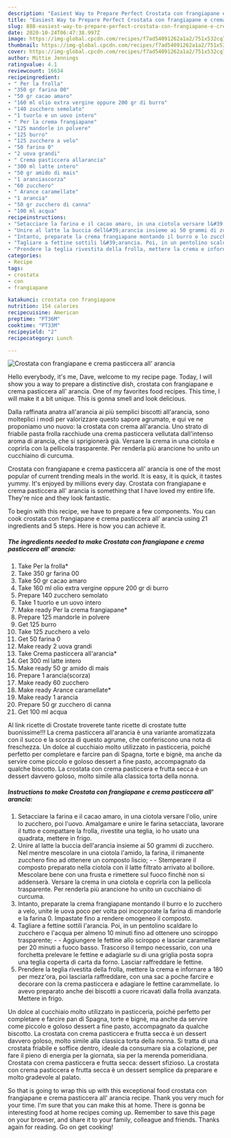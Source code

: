 ```yaml
---
description: "Easiest Way to Prepare Perfect Crostata con frangiapane e crema pasticcera all&amp;#39; arancia"
title: "Easiest Way to Prepare Perfect Crostata con frangiapane e crema pasticcera all&amp;#39; arancia"
slug: 888-easiest-way-to-prepare-perfect-crostata-con-frangiapane-e-crema-pasticcera-all-and-39-arancia
date: 2020-10-24T06:47:38.997Z
image: https://img-global.cpcdn.com/recipes/f7ad54091262a1a2/751x532cq70/crostata-con-frangiapane-e-crema-pasticcera-all-arancia-recipe-main-photo.jpg
thumbnail: https://img-global.cpcdn.com/recipes/f7ad54091262a1a2/751x532cq70/crostata-con-frangiapane-e-crema-pasticcera-all-arancia-recipe-main-photo.jpg
cover: https://img-global.cpcdn.com/recipes/f7ad54091262a1a2/751x532cq70/crostata-con-frangiapane-e-crema-pasticcera-all-arancia-recipe-main-photo.jpg
author: Mittie Jennings
ratingvalue: 4.1
reviewcount: 16634
recipeingredient:
- " Per la frolla"
- "350 gr farina 00"
- "50 gr cacao amaro"
- "160 ml olio extra vergine oppure 200 gr di burro"
- "140 zucchero semolato"
- "1 tuorlo e un uovo intero"
- " Per la crema frangiapane"
- "125 mandorle in polvere"
- "125 burro"
- "125 zucchero a velo"
- "50 farina 0"
- "2 uova grandi"
- " Crema pasticcera allarancia"
- "300 ml latte intero"
- "50 gr amido di mais"
- "1 aranciascorza"
- "60 zucchero"
- " Arance caramellate"
- "1 arancia"
- "50 gr zucchero di canna"
- "100 ml acqua"
recipeinstructions:
- "Setacciare la farina e il cacao amaro, in una ciotola versare l&#39;olio, unire lo zucchero, poi l&#39;uovo. Amalgamare e unire le farina setacciata, lavorare il tutto e compattare la frolla, rivestite una teglia, io ho usato una quadrata, mettere in frigo."
- "Unire al latte la buccia dell&#39;arancia insieme ai 50 grammi di zucchero. Nel mentre mescolare in una ciotola l&#39;amido, la farina, il rimanente zucchero fino ad ottenere un composto liscio;  Stemperare il composto preparato nella ciotola con il latte filtrato arrivato al bollore. Mescolare bene con una frusta e rimettere sul fuoco finchè non si addenserà. Versare la crema in una ciotola e coprirla con la pellicola trasparente. Per renderla più arancione ho unito un cucchiaino di curcuma."
- "Intanto, preparate la crema frangiapane montando il burro e lo zucchero a velo, unite le uova poco per volta poi incorporate la farina di mandorle e la farina 0. Impastate fino a rendere omogeneo il composto."
- "Tagliare a fettine sottili l&#39;arancia. Poi, in un pentolino scaldare lo zucchero e l&#39;acqua per almeno 10 minuti fino ad ottenere uno sciroppo trasparente;  Aggiungere le fettine allo sciroppo e lasciar caramellare per 20 minuti a fuoco basso. Trascorso il tempo necessario, con una forchetta prelevare le fettine e adagiarle su di una griglia posta sopra una teglia coperta di carta da forno. Lasciar raffreddare le fettine."
- "Prendere la teglia rivestita della frolla, mettere la crema e infornare a 180 per mezz&#39;ora, poi lasciarla raffreddare, con una sac a poche farcire e decorare con la crema pasticcera e adagiare le fettine carammellate. Io avevo preparato anche dei biscotti a cuore ricavati dalla frolla avanzata. Mettere in frigo."
categories:
- Recipe
tags:
- crostata
- con
- frangiapane

katakunci: crostata con frangiapane 
nutrition: 154 calories
recipecuisine: American
preptime: "PT36M"
cooktime: "PT33M"
recipeyield: "2"
recipecategory: Lunch

---
```



![Crostata con frangiapane e crema pasticcera all&#39; arancia](https://img-global.cpcdn.com/recipes/f7ad54091262a1a2/751x532cq70/crostata-con-frangiapane-e-crema-pasticcera-all-arancia-recipe-main-photo.jpg)

Hello everybody, it's me, Dave, welcome to my recipe page. Today, I will show you a way to prepare a distinctive dish, crostata con frangiapane e crema pasticcera all&#39; arancia. One of my favorites food recipes. This time, I will make it a bit unique. This is gonna smell and look delicious.

Dalla raffinata anatra all&#39;arancia ai più semplici biscotti all&#39;arancia, sono molteplici i modi per valorizzare questo sapore agrumato, e qui ve ne proponiamo uno nuovo: la crostata con crema all&#39;arancia. Uno strato di friabile pasta frolla racchiude una crema pasticcera vellutata dall&#39;intenso aroma di arancia, che si sprigionerà già. Versare la crema in una ciotola e coprirla con la pellicola trasparente. Per renderla più arancione ho unito un cucchiaino di curcuma.

Crostata con frangiapane e crema pasticcera all&#39; arancia is one of the most popular of current trending meals in the world. It is easy, it is quick, it tastes yummy. It's enjoyed by millions every day. Crostata con frangiapane e crema pasticcera all&#39; arancia is something that I have loved my entire life. They're nice and they look fantastic.


To begin with this recipe, we have to prepare a few components. You can cook crostata con frangiapane e crema pasticcera all&#39; arancia using 21 ingredients and 5 steps. Here is how you can achieve it.

<!--inarticleads1-->

##### The ingredients needed to make Crostata con frangiapane e crema pasticcera all&#39; arancia:

1. Take  Per la frolla*
1. Take 350 gr farina 00
1. Take 50 gr cacao amaro
1. Take 160 ml olio extra vergine oppure 200 gr di burro
1. Prepare 140 zucchero semolato
1. Take 1 tuorlo e un uovo intero
1. Make ready  Per la crema frangiapane*
1. Prepare 125 mandorle in polvere
1. Get 125 burro
1. Take 125 zucchero a velo
1. Get 50 farina 0
1. Make ready 2 uova grandi
1. Take  Crema pasticcera all&#39;arancia*
1. Get 300 ml latte intero
1. Make ready 50 gr amido di mais
1. Prepare 1 arancia(scorza)
1. Make ready 60 zucchero
1. Make ready  Arance caramellate*
1. Make ready 1 arancia
1. Prepare 50 gr zucchero di canna
1. Get 100 ml acqua


Al link ricette di Crostate troverete tante ricette di crostate tutte buonissime!!! La crema pasticcera all&#39;arancia è una variante aromatizzata con il succo e la scorza di questo agrume, che conferiscono una nota di freschezza. Un dolce al cucchiaio molto utilizzato in pasticceria, poiché perfetto per completare e farcire pan di Spagna, torte e bignè, ma anche da servire come piccolo e goloso dessert a fine pasto, accompagnato da qualche biscotto. La crostata con crema pasticcera e frutta secca è un dessert davvero goloso, molto simile alla classica torta della nonna. 

<!--inarticleads2-->

##### Instructions to make Crostata con frangiapane e crema pasticcera all&#39; arancia:

1. Setacciare la farina e il cacao amaro, in una ciotola versare l&#39;olio, unire lo zucchero, poi l&#39;uovo. Amalgamare e unire le farina setacciata, lavorare il tutto e compattare la frolla, rivestite una teglia, io ho usato una quadrata, mettere in frigo.
1. Unire al latte la buccia dell&#39;arancia insieme ai 50 grammi di zucchero. Nel mentre mescolare in una ciotola l&#39;amido, la farina, il rimanente zucchero fino ad ottenere un composto liscio; -  - Stemperare il composto preparato nella ciotola con il latte filtrato arrivato al bollore. Mescolare bene con una frusta e rimettere sul fuoco finchè non si addenserà. Versare la crema in una ciotola e coprirla con la pellicola trasparente. Per renderla più arancione ho unito un cucchiaino di curcuma.
1. Intanto, preparate la crema frangiapane montando il burro e lo zucchero a velo, unite le uova poco per volta poi incorporate la farina di mandorle e la farina 0. Impastate fino a rendere omogeneo il composto.
1. Tagliare a fettine sottili l&#39;arancia. Poi, in un pentolino scaldare lo zucchero e l&#39;acqua per almeno 10 minuti fino ad ottenere uno sciroppo trasparente; -  - Aggiungere le fettine allo sciroppo e lasciar caramellare per 20 minuti a fuoco basso. Trascorso il tempo necessario, con una forchetta prelevare le fettine e adagiarle su di una griglia posta sopra una teglia coperta di carta da forno. Lasciar raffreddare le fettine.
1. Prendere la teglia rivestita della frolla, mettere la crema e infornare a 180 per mezz&#39;ora, poi lasciarla raffreddare, con una sac a poche farcire e decorare con la crema pasticcera e adagiare le fettine carammellate. Io avevo preparato anche dei biscotti a cuore ricavati dalla frolla avanzata. Mettere in frigo.


Un dolce al cucchiaio molto utilizzato in pasticceria, poiché perfetto per completare e farcire pan di Spagna, torte e bignè, ma anche da servire come piccolo e goloso dessert a fine pasto, accompagnato da qualche biscotto. La crostata con crema pasticcera e frutta secca è un dessert davvero goloso, molto simile alla classica torta della nonna. Si tratta di una crostata friabile e soffice dentro, ideale da consumare sia a colazione, per fare il pieno di energia per la giornata, sia per la merenda pomeridiana. Crostata con crema pasticcera e frutta secca: dessert sfizioso. La crostata con crema pasticcera e frutta secca è un dessert semplice da preparare e molto gradevole al palato. 

So that is going to wrap this up with this exceptional food crostata con frangiapane e crema pasticcera all&#39; arancia recipe. Thank you very much for your time. I'm sure that you can make this at home. There is gonna be interesting food at home recipes coming up. Remember to save this page on your browser, and share it to your family, colleague and friends. Thanks again for reading. Go on get cooking!
